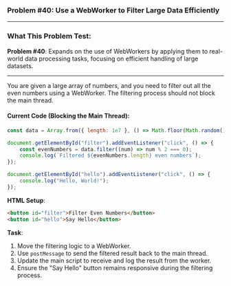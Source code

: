 ### Problem #40: Use a WebWorker to Filter Large Data Efficiently

---

### What This Problem Test:

**Problem #40**: Expands on the use of WebWorkers by applying them to real-world data processing tasks, focusing on efficient handling of large datasets.

---

You are given a large array of numbers, and you need to filter out all the even numbers using a WebWorker. The filtering process should not block the main thread.

#### Current Code (Blocking the Main Thread):

```javascript
const data = Array.from({ length: 1e7 }, () => Math.floor(Math.random() * 100));

document.getElementById("filter").addEventListener("click", () => {
    const evenNumbers = data.filter((num) => num % 2 === 0);
    console.log(`Filtered ${evenNumbers.length} even numbers`);
});

document.getElementById("hello").addEventListener("click", () => {
    console.log("Hello, World!");
});
```

**HTML Setup**:

```html
<button id="filter">Filter Even Numbers</button>
<button id="hello">Say Hello</button>
```

**Task**:

1. Move the filtering logic to a WebWorker.
2. Use `postMessage` to send the filtered result back to the main thread.
3. Update the main script to receive and log the result from the worker.
4. Ensure the "Say Hello" button remains responsive during the filtering process.
